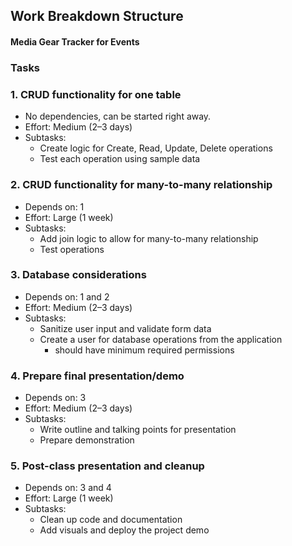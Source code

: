 ## Work Breakdown Structure
#### Media Gear Tracker for Events

### Tasks

### 1. CRUD functionality for one table
   - No dependencies, can be started right away.
   - Effort: Medium (2–3 days)
   - Subtasks:
     - Create logic for Create, Read, Update, Delete operations
     - Test each operation using sample data

### 2. CRUD functionality for many-to-many relationship
   - Depends on: 1
   - Effort: Large (1 week)
   - Subtasks:
     - Add join logic to allow for many-to-many relationship
     - Test operations

### 3. Database considerations
   - Depends on: 1 and 2
   - Effort: Medium (2–3 days)
   - Subtasks:
     - Sanitize user input and validate form data
     - Create a user for database operations from the application
       - should have minimum required permissions

### 4. Prepare final presentation/demo
   - Depends on: 3
   - Effort: Medium (2–3 days)
   - Subtasks:
     - Write outline and talking points for presentation
     - Prepare demonstration

### 5. Post-class presentation and cleanup
   - Depends on: 3 and 4
   - Effort: Large (1 week)
   - Subtasks:
     - Clean up code and documentation
     - Add visuals and deploy the project demo